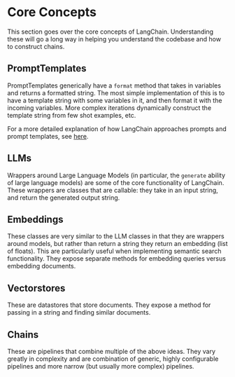 # Core Concepts

This section goes over the core concepts of LangChain.
Understanding these will go a long way in helping you understand the codebase and how to construct chains.

## PromptTemplates
PromptTemplates generically have a `format` method that takes in variables and returns a formatted string.
The most simple implementation of this is to have a template string with some variables in it, and then format it with the incoming variables.
More complex iterations dynamically construct the template string from few shot examples, etc.

For a more detailed explanation of how LangChain approaches prompts and prompt templates, see [here](prompts.md).

## LLMs
Wrappers around Large Language Models (in particular, the `generate` ability of large language models) are some of the core functionality of LangChain.
These wrappers are classes that are callable: they take in an input string, and return the generated output string.

## Embeddings
These classes are very similar to the LLM classes in that they are wrappers around models, 
but rather than return a string they return an embedding (list of floats). This are particularly useful when 
implementing semantic search functionality. They expose separate methods for embedding queries versus embedding documents.

## Vectorstores
These are datastores that store documents. They expose a method for passing in a string and finding similar documents.

## Chains
These are pipelines that combine multiple of the above ideas. 
They vary greatly in complexity and are combination of generic, highly configurable pipelines and more narrow (but usually more complex) pipelines.
